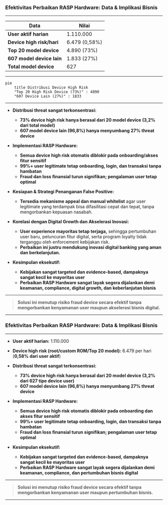 ### **Efektivitas Perbaikan RASP Hardware: Data & Implikasi Bisnis**

---

| Data                      | Nilai         |
| ------------------------- | ------------- |
| **User aktif harian**     | 1.110.000     |
| **Device high risk/hari** | 6.479 (0,58%) |
| **Top 20 model device**   | 4.890 (73%)   |
| **607 model device lain** | 1.833 (27%)   |
| **Total model device**    | 627           |

---

```mermaid
pie
    title Distribusi Device High Risk
    "Top 20 High Risk Device (73%)" : 4890
    "607 Device Lain (27%)" : 1833
```

---

* **Distribusi threat sangat terkonsentrasi:**

  * **73% device high risk hanya berasal dari 20 model device (3,2% dari total model)**
  * **607 model device lain (96,8%) hanya menyumbang 27% threat device**

* **Implementasi RASP Hardware:**

  * **Semua device high risk otomatis diblokir pada onboarding/akses fitur sensitif**
  * **99%+ user legitimate tetap onboarding, login, dan transaksi tanpa hambatan**
  * **Fraud dan loss finansial turun signifikan; pengalaman user tetap optimal**

* **Kesiapan & Strategi Penanganan False Positive:**

  * **Tersedia mekanisme appeal dan manual whitelist** agar user legitimate yang terdampak bisa difasilitasi cepat dan tepat, tanpa mengorbankan kepuasan nasabah.

* **Korelasi dengan Digital Growth dan Akselerasi Inovasi:**

  * **User experience mayoritas tetap terjaga,** sehingga pertumbuhan user baru, peluncuran fitur digital, serta program loyalty tidak terganggu oleh enforcement kebijakan risk.
  * **Perbaikan ini justru mendukung inovasi digital banking yang aman dan berkelanjutan.**

* **Kesimpulan eksekutif:**

  * **Kebijakan sangat targeted dan evidence-based, dampaknya sangat kecil ke mayoritas user**
  * **Perbaikan RASP Hardware sangat layak segera dijalankan demi keamanan, compliance, digital growth, dan keberlanjutan bisnis**

---

> **Solusi ini menutup risiko fraud device secara efektif tanpa mengorbankan kenyamanan user maupun akselerasi bisnis digital.**

---
### **Efektivitas Perbaikan RASP Hardware: Data & Implikasi Bisnis**

---

* **User aktif harian:** 1.110.000
* **Device high risk (root/custom ROM/Top 20 model):** 6.479 per hari (**0,58% dari user aktif**)
* **Distribusi threat sangat terkonsentrasi:**

  * **73% device high risk hanya berasal dari 20 model device (3,2% dari 627 tipe device user)**
  * **607 model device lain (96,8%) hanya menyumbang 27% threat device**
* **Implementasi RASP Hardware:**

  * **Semua device high risk otomatis diblokir pada onboarding dan akses fitur sensitif**
  * **99%+ user legitimate tetap onboarding, login, dan transaksi tanpa hambatan**
  * **Fraud dan loss finansial turun signifikan; pengalaman user tetap optimal**
* **Kesimpulan eksekutif:**

  * **Kebijakan sangat targeted dan evidence-based, dampaknya sangat kecil ke mayoritas user**
  * **Perbaikan RASP Hardware sangat layak segera dijalankan demi keamanan, compliance, dan pertumbuhan bisnis digital**

---

> **Solusi ini menutup risiko fraud device secara efektif tanpa mengorbankan kenyamanan user maupun pertumbuhan bisnis.**

---

